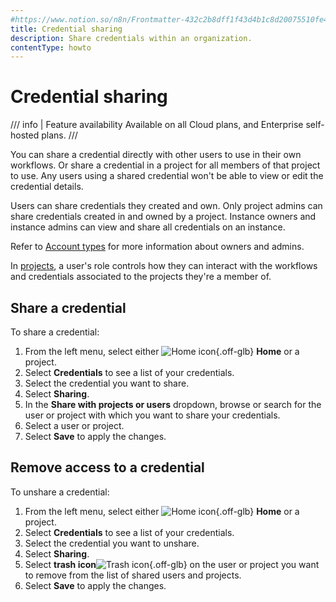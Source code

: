 ```yaml
---
#https://www.notion.so/n8n/Frontmatter-432c2b8dff1f43d4b1c8d20075510fe4
title: Credential sharing
description: Share credentials within an organization.
contentType: howto
---
```


# Credential sharing


/// info | Feature availability
Available on all Cloud plans, and Enterprise self-hosted plans.
///

You can share a credential directly with other users to use in their own workflows. Or share a credential in a project for all members of that project to use. Any users using a shared credential won't be able to view or edit the credential details.

Users can share credentials they created and own. Only project admins can share credentials created in and owned by a project. Instance owners and instance admins can view and share all credentials on an instance.

Refer to [Account types](/user-management/account-types/) for more information about owners and admins.

In [projects](/user-management/rbac/), a user's role controls how they can interact with the workflows and credentials associated to the projects they're a member of.

## Share a credential

To share a credential: 

1. From the left menu, select either <span class="inline-image">![Home icon](/_images/common-icons/home.png){.off-glb}</span> **Home** or a project.
2. Select **Credentials** to see a list of your credentials.
3. Select the credential you want to share.
4. Select **Sharing**.
5. In the **Share with projects or users** dropdown, browse or search for the user or project with which you want to share your credentials.
6. Select a user or project. 
7. Select **Save** to apply the changes.

## Remove access to a credential

To unshare a credential:

1. From the left menu, select either <span class="inline-image">![Home icon](/_images/common-icons/home.png){.off-glb}</span> **Home** or a project.
2. Select **Credentials** to see a list of your credentials.
3. Select the credential you want to unshare.
4. Select **Sharing**.
5. Select **trash icon**<span class="inline-image">![Trash icon](/_images/common-icons/delete-node.png){.off-glb}</span> on the user or project you want to remove from the list of shared users and projects.
6. Select **Save** to apply the changes.
